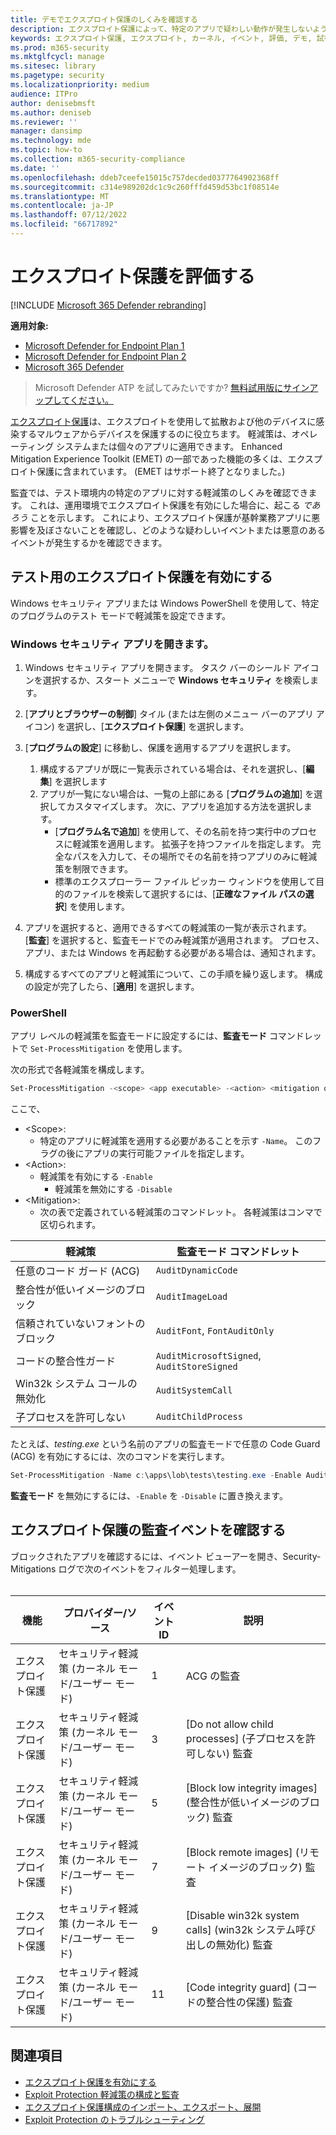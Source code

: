 ```yaml
---
title: デモでエクスプロイト保護のしくみを確認する
description: エクスプロイト保護によって、特定のアプリで疑わしい動作が発生しないようにする方法を確認します。
keywords: エクスプロイト保護, エクスプロイト, カーネル, イベント, 評価, デモ, 試行, 軽減
ms.prod: m365-security
ms.mktglfcycl: manage
ms.sitesec: library
ms.pagetype: security
ms.localizationpriority: medium
audience: ITPro
author: denisebmsft
ms.author: deniseb
ms.reviewer: ''
manager: dansimp
ms.technology: mde
ms.topic: how-to
ms.collection: m365-security-compliance
ms.date: ''
ms.openlocfilehash: ddeb7ceefe15015c757decded0377764902368ff
ms.sourcegitcommit: c314e989202dc1c9c260fffd459d53bc1f08514e
ms.translationtype: MT
ms.contentlocale: ja-JP
ms.lasthandoff: 07/12/2022
ms.locfileid: "66717892"
---
```

# <a name="evaluate-exploit-protection"></a>エクスプロイト保護を評価する

[!INCLUDE [Microsoft 365 Defender rebranding](../../includes/microsoft-defender.md)]

**適用対象:**
- [Microsoft Defender for Endpoint Plan 1](https://go.microsoft.com/fwlink/?linkid=2154037)
- [Microsoft Defender for Endpoint Plan 2](https://go.microsoft.com/fwlink/?linkid=2154037)
- [Microsoft 365 Defender](https://go.microsoft.com/fwlink/?linkid=2118804)

> Microsoft Defender ATP を試してみたいですか? [無料試用版にサインアップしてください。](https://signup.microsoft.com/create-account/signup?products=7f379fee-c4f9-4278-b0a1-e4c8c2fcdf7e&ru=https://aka.ms/MDEp2OpenTrial?ocid=docs-wdatp-enablesiem-abovefoldlink)

[エクスプロイト保護](exploit-protection.md)は、エクスプロイトを使用して拡散および他のデバイスに感染するマルウェアからデバイスを保護するのに役立ちます。 軽減策は、オペレーティング システムまたは個々のアプリに適用できます。 Enhanced Mitigation Experience Toolkit (EMET) の一部であった機能の多くは、エクスプロイト保護に含まれています。 (EMET はサポート終了となりました。)

監査では、テスト環境内の特定のアプリに対する軽減策のしくみを確認できます。 これは、運用環境でエクスプロイト保護を有効にした場合に、起こる *であろう* ことを示します。  これにより、エクスプロイト保護が基幹業務アプリに悪影響を及ぼさないことを確認し、どのような疑わしいイベントまたは悪意のあるイベントが発生するかを確認できます。

## <a name="enable-exploit-protection-for-testing"></a>テスト用のエクスプロイト保護を有効にする

Windows セキュリティ アプリまたは Windows PowerShell を使用して、特定のプログラムのテスト モードで軽減策を設定できます。

### <a name="windows-security-app"></a>Windows セキュリティ アプリを開きます。

1. Windows セキュリティ アプリを開きます。 タスク バーのシールド アイコンを選択するか、スタート メニューで **Windows セキュリティ** を検索します。

2. [**アプリとブラウザーの制御**] タイル (または左側のメニュー バーのアプリ アイコン) を選択し、[**エクスプロイト保護**] を選択します。

3. [**プログラムの設定**] に移動し、保護を適用するアプリを選択します。

    1. 構成するアプリが既に一覧表示されている場合は、それを選択し、[**編集**] を選択します
    2. アプリが一覧にない場合は、一覧の上部にある [**プログラムの追加**] を選択してカスタマイズします。 次に、アプリを追加する方法を選択します。
        - [**プログラム名で追加**] を使用して、その名前を持つ実行中のプロセスに軽減策を適用します。 拡張子を持つファイルを指定します。 完全なパスを入力して、その場所でその名前を持つアプリのみに軽減策を制限できます。
        - 標準のエクスプローラー ファイル ピッカー ウィンドウを使用して目的のファイルを検索して選択するには、[**正確なファイル パスの選択**] を使用します。

4. アプリを選択すると、適用できるすべての軽減策の一覧が表示されます。 [**監査**] を選択すると、監査モードでのみ軽減策が適用されます。 プロセス、アプリ、または Windows を再起動する必要がある場合は、通知されます。

5. 構成するすべてのアプリと軽減策について、この手順を繰り返します。 構成の設定が完了したら、[**適用**] を選択します。

### <a name="powershell"></a>PowerShell

アプリ レベルの軽減策を監査モードに設定するには、**監査モード** コマンドレットで `Set-ProcessMitigation` を使用します。

次の形式で各軽減策を構成します。

```PowerShell
Set-ProcessMitigation -<scope> <app executable> -<action> <mitigation or options>,<mitigation or options>,<mitigation or options>
```

ここで、

- \<Scope\>:
  - 特定のアプリに軽減策を適用する必要があることを示す `-Name`。 このフラグの後にアプリの実行可能ファイルを指定します。
- \<Action\>:
  - 軽減策を有効にする `-Enable`
    - 軽減策を無効にする `-Disable`
- \<Mitigation\>:
  - 次の表で定義されている軽減策のコマンドレット。 各軽減策はコンマで区切られます。

|軽減策|監査モード コマンドレット|
|---|---|
|任意のコード ガード (ACG)|`AuditDynamicCode`|
|整合性が低いイメージのブロック|`AuditImageLoad`
|信頼されていないフォントのブロック|`AuditFont`, `FontAuditOnly`|
|コードの整合性ガード|`AuditMicrosoftSigned`, `AuditStoreSigned`|
|Win32k システム コールの無効化|`AuditSystemCall`|
|子プロセスを許可しない|`AuditChildProcess`|

たとえば、*testing.exe* という名前のアプリの監査モードで任意の Code Guard (ACG) を有効にするには、次のコマンドを実行します。

```PowerShell
Set-ProcessMitigation -Name c:\apps\lob\tests\testing.exe -Enable AuditDynamicCode
```

**監査モード** を無効にするには、`-Enable` を `-Disable` に置き換えます。

## <a name="review-exploit-protection-audit-events"></a>エクスプロイト保護の監査イベントを確認する

ブロックされたアプリを確認するには、イベント ビューアーを開き、Security-Mitigations ログで次のイベントをフィルター処理します。<br/><br/>

|機能|プロバイダー/ソース|イベント ID|説明|
|---|---|--|---|
|エクスプロイト保護|セキュリティ軽減策 (カーネル モード/ユーザー モード)|1|ACG の監査|
|エクスプロイト保護|セキュリティ軽減策 (カーネル モード/ユーザー モード)|3|[Do not allow child processes] (子プロセスを許可しない) 監査|
|エクスプロイト保護|セキュリティ軽減策 (カーネル モード/ユーザー モード)|5|[Block low integrity images] (整合性が低いイメージのブロック) 監査|
|エクスプロイト保護|セキュリティ軽減策 (カーネル モード/ユーザー モード)|7 |[Block remote images] (リモート イメージのブロック) 監査|
|エクスプロイト保護|セキュリティ軽減策 (カーネル モード/ユーザー モード)|9 |[Disable win32k system calls] (win32k システム呼び出しの無効化) 監査|
|エクスプロイト保護|セキュリティ軽減策 (カーネル モード/ユーザー モード)|11|[Code integrity guard] (コードの整合性の保護) 監査|

## <a name="see-also"></a>関連項目

- [エクスプロイト保護を有効にする](enable-exploit-protection.md)
- [Exploit Protection 軽減策の構成と監査](customize-exploit-protection.md)
- [エクスプロイト保護構成のインポート、エクスポート、展開](import-export-exploit-protection-emet-xml.md)
- [Exploit Protection のトラブルシューティング](troubleshoot-exploit-protection-mitigations.md)
